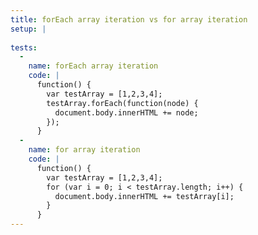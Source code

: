 ```yaml
---
title: forEach array iteration vs for array iteration
setup: |
  
tests:
  -
    name: forEach array iteration
    code: |
      function() {
        var testArray = [1,2,3,4];
        testArray.forEach(function(node) {
          document.body.innerHTML += node;
        });
      }
  -
    name: for array iteration
    code: |
      function() {
        var testArray = [1,2,3,4];
        for (var i = 0; i < testArray.length; i++) {
          document.body.innerHTML += testArray[i];
        }
      }
---
```


